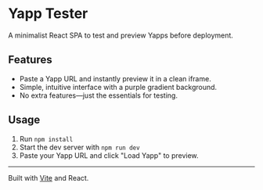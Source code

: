 # Yapp Tester

A minimalist React SPA to test and preview Yapps before deployment.

## Features
- Paste a Yapp URL and instantly preview it in a clean iframe.
- Simple, intuitive interface with a purple gradient background.
- No extra features—just the essentials for testing.

## Usage
1. Run `npm install`
2. Start the dev server with `npm run dev`
3. Paste your Yapp URL and click "Load Yapp" to preview.

---

Built with [Vite](https://vitejs.dev/) and React.
